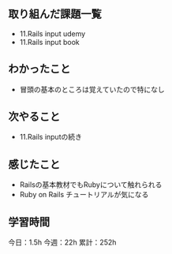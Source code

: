 ## 取り組んだ課題一覧

- 11.Rails input udemy
- 11.Rails input book

## わかったこと

- 冒頭の基本のところは覚えていたので特になし

## 次やること

- 11.Rails inputの続き

## 感じたこと

- Railsの基本教材でもRubyについて触れられる
- Ruby on Rails チュートリアルが気になる

## 学習時間

今日：1.5h
今週：22h
累計：252h
